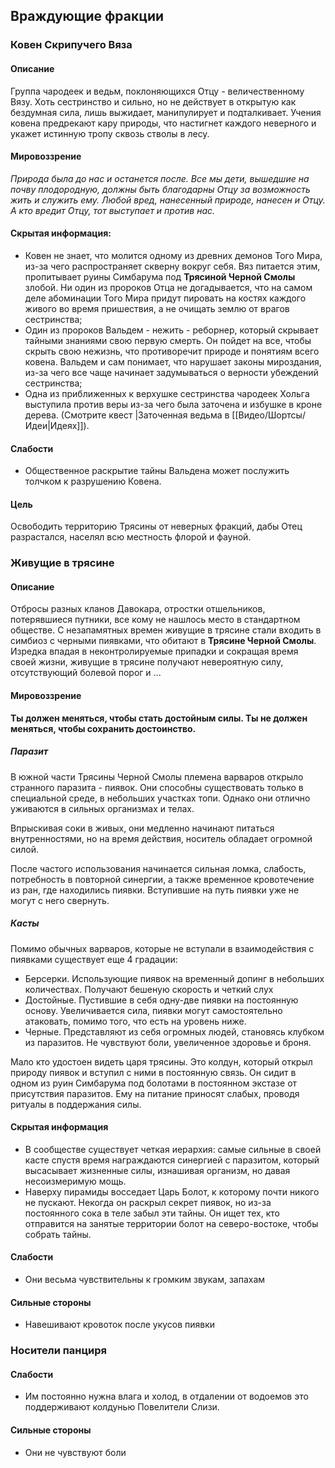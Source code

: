 ## Враждующие фракции
### Ковен Скрипучего Вяза
#### Описание
Группа чародеек и ведьм, поклоняющихся Отцу - величественному Вязу. Хоть сестринство и сильно, но не действует в открытую как бездумная сила, лишь выжидает, манипулирует и подталкивает. Учения ковена предрекают кару природы, что настигнет каждого неверного и укажет истинную тропу сквозь стволы в лесу.
#### Мировоззрение
*Природа была до нас и останется после. Все мы дети, вышедшие на почву плодородную, должны быть благодарны Отцу за возможность жить и служить ему. Любой вред, нанесенный природе, нанесен и Отцу. А кто вредит Отцу, тот выступает и против нас.*
#### Скрытая информация:
* Ковен не знает, что молится одному из древних демонов Того Мира, из-за чего распространяет скверну вокруг себя. Вяз питается этим, пропитывает руины Симбарума под **Трясиной Черной Смолы** злобой. Ни один из пророков Отца не догадывается, что на самом деле абоминации Того Мира придут пировать на костях каждого живого во время пришествия, а не очищать землю от врагов сестринства;
* Один из пророков Вальдем - нежить - реборнер, который скрывает тайными знаниями свою первую смерть. Он пойдет на все, чтобы скрыть свою нежизнь, что противоречит природе и понятиям всего ковена. Вальдем и сам понимает, что нарушает законы мироздания, из-за чего все чаще начинает задумываться о верности убеждений сестринства;
* Одна из приближенных к верхушке сестринства чародеек Хольга выступила против веры из-за чего была заточена и избушке в кроне дерева. (Смотрите квест |Заточенная ведьма в [[Видео/Шортсы/Идеи|Идеях]]).
#### Слабости
* Общественное раскрытие тайны Вальдена может послужить толчком к разрушению Ковена.
#### Цель
Освободить территорию Трясины от неверных фракций, дабы Отец разрастался, населял всю местность флорой и фауной. 

### Живущие в трясине
#### Описание
Отбросы разных кланов Давокара, отростки отшельников, потерявшиеся путники, все кому не нашлось место в стандартном обществе. С незапамятных времен живущие в трясине стали входить в симбиоз с черными пиявками, что обитают в **Трясине Черной Смолы**. Изредка впадая в неконтролируемые припадки и сокращая время своей жизни, живущие в трясине получают невероятную силу, отсутствующий болевой порог и ... 
#### Мировоззрение 
**Ты должен меняться, чтобы стать достойным силы. Ты не должен меняться, чтобы сохранить достоинство.** 
##### Паразит
В южной части Трясины Черной Смолы племена варваров открыло странного паразита - пиявок. Они способны существовать только в специальной среде, в небольших участках топи. Однако они отлично уживаются в сильных организмах и телах.

Впрыскивая соки в живых, они медленно начинают питаться внутренностями, но на время действия, носитель обладает огромной силой. 

После частого использования начинается сильная ломка, слабость, потребность в повторной синергии, а также временное кровотечение из ран, где находились пиявки. Вступившие на путь пиявки уже не могут с него свернуть.

##### Касты
Помимо обычных варваров, которые не вступали в взаимодействия с пиявками существует еще 4 градации:
* Берсерки. Использующие пиявок на временный допинг в небольших количествах. Получают бешеную скорость и четкий слух
* Достойные. Пустившие в себя одну-две пиявки на постоянную основу. Увеличивается сила, пиявки могут самостоятельно атаковать, помимо того, что есть на уровень ниже.
* Черные. Представляют из себя огромных людей, становясь клубком из паразитов. Не чувствуют боли, увеличенное здоровье и броня.

Мало кто удостоен видеть царя трясины. Это колдун, который открыл природу пиявок и вступил с ними в постоянную связь. Он сидит в одном из руин Симбарума под болотами в постоянном экстазе от присутствия паразитов. Ему на питание приносят слабых, проводя ритуалы в поддержания силы.

#### Скрытая информация
* В сообществе существует четкая иерархия: самые сильные в своей касте спустя время награждаются синергией с паразитом, который высасывает жизненные силы, изнашивая организм, но давая несоизмеримую мощь.
* Наверху пирамиды восседает Царь Болот, к которому почти никого не пускают. Некогда он раскрыл секрет пиявок, но из-за постоянного сока в теле забыл эти тайны. Он ищет тех, кто отправится на занятые территории болот на северо-востоке, чтобы собрать тайны.
#### Слабости
* Они весьма чувствительны к громким звукам, запахам
#### Сильные стороны
*  Навешивают кровоток после укусов пиявки

### Носители панциря
#### Слабости
* Им постоянно нужна влага и холод, в отдалении от водоемов это поддерживают колдунью Повелители Слизи. 
#### Сильные стороны
* Они не чувствуют боли